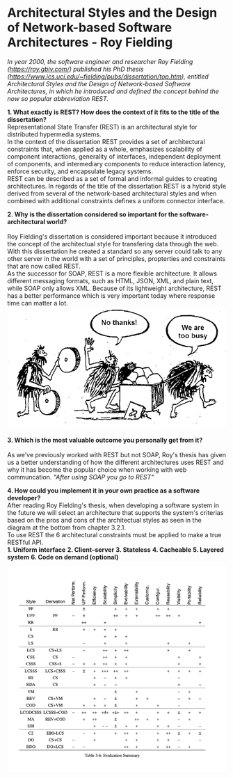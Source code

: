 # Architectural Styles and the Design of Network-based Software Architectures - Roy Fielding

_In year 2000, the software engineer and researcher Roy Fielding (https://roy.gbiv.com/) published his PhD thesis (https://www.ics.uci.edu/~fielding/pubs/dissertation/top.htm), entitled Architectural Styles and the Design of Network-based Software Architectures, in which he introduced and defined the concept behind the now so popular abbreviation REST._

**1. What exactly is REST? How does the context of it fits to the title of the dissertation?**
<br/>Representational State Transfer (REST) is an architectural style for distributed hypermedia systems. <br/>
In the context of the dissertation REST provides a set of architectural constraints that, when applied as a whole, emphasizes scalability of component interactions, generality of interfaces, independent deployment of components, and intermediary components to reduce interaction latency, enforce security, and encapsulate legacy systems. <br/>
REST can be described as a set of formal and informal guides to creating architectures.
In regards of the title of the dissertation REST is a hybrid style derived from several of the network-based architectural styles and when combined with additional constraints defines a uniform connector interface.
<br/>

**2. Why is the dissertation considered so important for the software-architectural world?**  
 <br/>Roy Fielding's dissertation is considered important because it introduced the concept of the architectual style for transfering data through the web. <br/>
With this dissertation he created a standard so any server could talk to any other server in the world with a set of principles, propterties and constraints that are now called REST.<br/>
As the successor for SOAP, REST is a more flexible architecture. It allows different messaging formats, such as HTML, JSON, XML, and plain text, while SOAP only allows XML. Because of its lightweight architecture, REST has a better performance which is very important today where response time can matter a lot.
<br/>
![SOAP vs REST](SOAPvsREST.png)
<br/>

**3. Which is the most valuable outcome you personally get from it?**  
 <br/>As we've previously worked with REST but not SOAP, Roy's thesis has given us a better understanding of how the different architectures uses REST and why it has become the popular choice when working with web communcation.
_"After using SOAP you go to REST"_
<br/>

**4. How could you implement it in your own practice as a software developer?**
<br/>After reading Roy Fielding's thesis, when developing a software system in the future we will select an architecture that supports the system's criterias based on the pros and cons of the architectual styles as seen in the diagram at the bottom from chapter 3.2.1.<br/>
To use REST the 6 architectural constraints must be applied to make a true RESTful API.<br/>
**1. Uniform interface**
**2. Client–server**
**3. Stateless**
**4. Cacheable**
**5. Layered system**
**6. Code on demand (optional)**

![Roy diagram](roydiagram.png)
